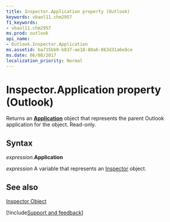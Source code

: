 ```yaml
---
title: Inspector.Application property (Outlook)
keywords: vbaol11.chm2957
f1_keywords:
- vbaol11.chm2957
ms.prod: outlook
api_name:
- Outlook.Inspector.Application
ms.assetid: ba715bb9-b837-ae18-80a6-863d31a6e8ce
ms.date: 06/08/2017
localization_priority: Normal
---
```



# Inspector.Application property (Outlook)

Returns an  **[Application](Outlook.Application.md)** object that represents the parent Outlook application for the object. Read-only.


## Syntax

_expression_.**Application**

_expression_ A variable that represents an [Inspector](Outlook.Inspector.md) object.


## See also


[Inspector Object](Outlook.Inspector.md)

[!include[Support and feedback](~/includes/feedback-boilerplate.md)]